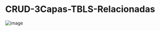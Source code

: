 # CRUD-3Capas-TBLS-Relacionadas
![image](https://github.com/4V1d03/CRUD-3Capas-TBLS-Relacionadas/assets/116779713/fc711cbe-ebf5-4c33-bea4-8dabf4d8b0bb)
